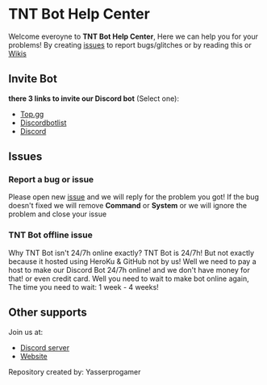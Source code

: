 # TNT Bot Help Center
Welcome everoyne to __**TNT Bot Help Center**__, Here we can help you for your problems! By creating [issues](https://github.com/yasserprogamer/TNTBot-HelpCenter/issues) to report bugs/glitches or by reading this or [Wikis](https://github.com/yasserprogamer/TNTBot-HelpCenter/wiki)

## Invite Bot
**there 3 links to invite our Discord bot** (Select one):
- [Top.gg](https://top.gg/bot/720641361082056724)
- [Discordbotlist]()
- [Discord](https://discord.com/oauth2/authorize?client_id=720641361082056724&permissions=8&response_type=code&scope=bot)

## Issues
### Report a bug or issue
Please open new [issue](https://github.com/yasserprogamer/TNTBot-HelpCenter/issues) and we will reply for the problem you got! If the bug doesn't fixed we will remove **Command** or **System** or we will ignore the problem and close your issue

### TNT Bot offline issue
Why TNT Bot isn't 24/7h online exactly? TNT Bot is 24/7h! But not exactly because it hosted using HeroKu & GitHub not by us! Well we need to pay a host to make our Discord Bot 24/7h online! and we don't have money for that! or even credit card. Well you need to wait to make bot online again, The time you need to wait: 1 week  - 4 weeks!

## Other supports
Join us at:
- [Discord server](https://yasserprogamer.000webhostapp.com/Discord)
- [Website](https://yasserprogamer.000webhostapp.com/)<br/>

Repository created by: Yasserprogamer
